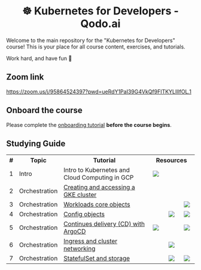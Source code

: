 <div align="center">

# ☸️ Kubernetes for Developers - Qodo.ai


</div>

Welcome to the main repository for the "Kubernetes for Developers" course!
This is your place for all course content, exercises, and tutorials.

Work hard, and have fun 🐳

## Zoom link

https://zoom.us/j/95864524397?pwd=ueRdY1PaI39G4VkQf9FITKYLIllfOL.1

## Onboard the course 

Please complete the [onboarding tutorial](tutorials/onboarding.md) **before the course begins**. 

## Studying Guide

<table width="100%">
<tr><th>#</th><th>Topic</th><th>Tutorial</th><th colspan="3">&nbsp;&nbsp;&nbsp;Resources&nbsp;&nbsp;&nbsp;</th></tr>


<tr>
 <td>1</td>
 <td>Intro</td>
 <td>Intro to Kubernetes and Cloud Computing in GCP</td>
 <td align="center"><a target="_blank" href="https://exit-zero-academy.github.io/DevOpsTheHardWayAssets/slides/gke_k8s_intro.html"><img src="https://exit-zero-academy.github.io/DevOpsTheHardWayAssets/img/slides.png" /></a></td>
 <td></td>
 <td></td>
</tr>


<tr>
 <td>2</td>
 <td>Orchestration</td>
 <td><a href="tutorials/k8s_setup_and_intro.md">Creating and accessing a GKE cluster</a></td>
 <td></td>
 <td></td>
 <td></td>
</tr>

<tr>
 <td>3</td>
 <td>Orchestration</td>
 <td><a href="tutorials/k8s_core_workloads.md">Workloads core objects</a></td>
 <td></td>
 <td></td>
 <td align="center"><a href="tutorials/k8s_core_workloads.md#exercises"><img src="https://exit-zero-academy.github.io/DevOpsTheHardWayAssets/img/pen.png" /></a></td>
</tr>


<tr>
 <td>4</td>
 <td>Orchestration</td>
 <td><a href="tutorials/k8s_config_objects.md">Config objects</a></td>
 <td></td>
 <td align="center"><a target="_blank" href="https://exit-zero-academy.github.io/DevOpsTheHardWayAssets/multichoice-questions/k8s_core_objects.html"><img src="https://exit-zero-academy.github.io/DevOpsTheHardWayAssets/img/qm.png" /></a></td>
 <td align="center"><a href="tutorials/k8s_config_objects.md#exercises"><img src="https://exit-zero-academy.github.io/DevOpsTheHardWayAssets/img/pen.png" /></a></td>
</tr>


<tr>
 <td>5</td>
 <td>Orchestration</td>
 <td><a href="tutorials/k8s_argo_cd.md">Continues delivery (CD) with ArgoCD</a></td>
 <td align="center"><a target="_blank" href="https://alonitac.github.io/Microservices23/slides/microservices_deployment_strategies.html"><img src="https://exit-zero-academy.github.io/DevOpsTheHardWayAssets/img/slides.png" /></a></td></td>
 <td></td>
 <td align="center"><a href="tutorials/k8s_argo_cd.md#exercises"><img src="https://exit-zero-academy.github.io/DevOpsTheHardWayAssets/img/pen.png" /></a></td>
</tr>

<tr>
 <td>6</td>
 <td>Orchestration</td>
 <td><a href="tutorials/k8s_networking.md">Ingress and cluster networking</a></td>
 <td></td>
 <td align="center"><a href="tutorials/k8s_networking.md#exercises"><img src="https://exit-zero-academy.github.io/DevOpsTheHardWayAssets/img/pen.png" /></a></td>
</tr>

<tr>
 <td>7</td>
 <td>Orchestration</td>
 <td><a href="tutorials/k8s_statefulset_and_storage.md">StatefulSet and storage</a></td>
 <td></td>
 <td align="center"><a target="_blank" href="https://exit-zero-academy.github.io/DevOpsTheHardWayAssets/multichoice-questions/gke_k8s_statefulset_and_storage.html"><img src="https://exit-zero-academy.github.io/DevOpsTheHardWayAssets/img/qm.png" /></a></td>
 <td align="center"><a href="tutorials/k8s_statefulset_and_storage.md#exercises"><img src="https://exit-zero-academy.github.io/DevOpsTheHardWayAssets/img/pen.png" /></a></td>
</tr>


</table>
